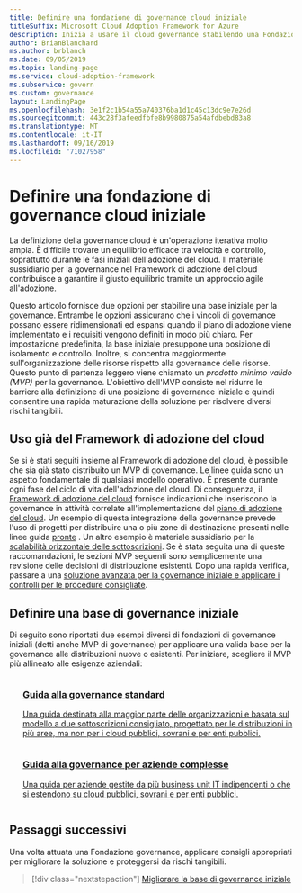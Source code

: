 ```yaml
---
title: Definire una fondazione di governance cloud iniziale
titleSuffix: Microsoft Cloud Adoption Framework for Azure
description: Inizia a usare il cloud governance stabilendo una Fondazione cloud governance iniziale.
author: BrianBlanchard
ms.author: brblanch
ms.date: 09/05/2019
ms.topic: landing-page
ms.service: cloud-adoption-framework
ms.subservice: govern
ms.custom: governance
layout: LandingPage
ms.openlocfilehash: 3e1f2c1b54a55a740376ba1d1c45c13dc9e7e26d
ms.sourcegitcommit: 443c28f3afeedfbfe8b9980875a54afdbebd83a8
ms.translationtype: MT
ms.contentlocale: it-IT
ms.lasthandoff: 09/16/2019
ms.locfileid: "71027958"
---
```

# <a name="establish-an-initial-cloud-governance-foundation"></a>Definire una fondazione di governance cloud iniziale

La definizione della governance cloud è un'operazione iterativa molto ampia. È difficile trovare un equilibrio efficace tra velocità e controllo, soprattutto durante le fasi iniziali dell'adozione del cloud. Il materiale sussidiario per la governance nel Framework di adozione del cloud contribuisce a garantire il giusto equilibrio tramite un approccio agile all'adozione.

Questo articolo fornisce due opzioni per stabilire una base iniziale per la governance. Entrambe le opzioni assicurano che i vincoli di governance possano essere ridimensionati ed espansi quando il piano di adozione viene implementato e i requisiti vengono definiti in modo più chiaro. Per impostazione predefinita, la base iniziale presuppone una posizione di isolamento e controllo. Inoltre, si concentra maggiormente sull'organizzazione delle risorse rispetto alla governance delle risorse. Questo punto di partenza leggero viene chiamato un _prodotto minimo valido (MVP)_ per la governance. L'obiettivo dell'MVP consiste nel ridurre le barriere alla definizione di una posizione di governance iniziale e quindi consentire una rapida maturazione della soluzione per risolvere diversi rischi tangibili.

## <a name="already-using-the-cloud-adoption-framework"></a>Uso già del Framework di adozione del cloud

Se si è stati seguiti insieme al Framework di adozione del cloud, è possibile che sia già stato distribuito un MVP di governance. Le linee guida sono un aspetto fondamentale di qualsiasi modello operativo. È presente durante ogni fase del ciclo di vita dell'adozione del cloud. Di conseguenza, il [Framework di adozione del cloud](../index.md) fornisce indicazioni che inseriscono la governance in attività correlate all'implementazione del [piano di adozione del cloud](../plan/index.md). Un esempio di questa integrazione della governance prevede l'uso di progetti per distribuire una o più zone di destinazione presenti nelle linee guida [pronte](../ready/index.md) . Un altro esempio è materiale sussidiario per la [scalabilità orizzontale delle sottoscrizioni](../ready/considerations/scaling-subscriptions.md). Se è stata seguita una di queste raccomandazioni, le sezioni MVP seguenti sono semplicemente una revisione delle decisioni di distribuzione esistenti. Dopo una rapida verifica, passare a una [soluzione avanzata per la governance iniziale e applicare i controlli per le procedure consigliate](./foundation-improvements.md).

## <a name="establish-an-initial-governance-foundation"></a>Definire una base di governance iniziale

Di seguito sono riportati due esempi diversi di fondazioni di governance iniziali (detti anche MVP di governance) per applicare una valida base per la governance alle distribuzioni nuove o esistenti. Per iniziare, scegliere il MVP più allineato alle esigenze aziendali:

<!-- markdownlint-disable MD033 -->

<ul class="panelContent cardsZ">
<li style="display: flex; flex-direction: column;">
    <a href="./guides/standard/index.md" style="display: flex; flex-direction: column; flex: 1 0 auto;">
        <div class="cardSize" style="flex: 1 0 auto; display: flex;">
            <div class="cardPadding" style="display: flex;">
                <div class="card">
                    <div class="cardText">
                        <h3>Guida alla governance standard</h3>
                        <p>Una guida destinata alla maggior parte delle organizzazioni e basata sul modello a due sottoscrizioni consigliato, progettato per le distribuzioni in più aree, ma non per i cloud pubblici, sovrani e per enti pubblici.</p>
                    </div>
                </div>
            </div>
        </div>
    </a>
</li>
<li style="display: flex; flex-direction: column;">
    <a href="./guides/complex/index.md" style="display: flex; flex-direction: column; flex: 1 0 auto;">
        <div class="cardSize" style="flex: 1 0 auto; display: flex;">
            <div class="cardPadding" style="display: flex;">
                <div class="card">
                    <div class="cardText">
                        <h3>Guida alla governance per aziende complesse</h3>
                        <p>Una guida per aziende gestite da più business unit IT indipendenti o che si estendono su cloud pubblici, sovrani e per enti pubblici.</p>
                    </div>
                </div>
            </div>
        </div>
    </a>
</li>
</ul>
<!-- markdownlint-enable MD033 -->

## <a name="next-steps"></a>Passaggi successivi

Una volta attuata una Fondazione governance, applicare consigli appropriati per migliorare la soluzione e proteggersi da rischi tangibili.

> [!div class="nextstepaction"]
> [Migliorare la base di governance iniziale](./foundation-improvements.md)
